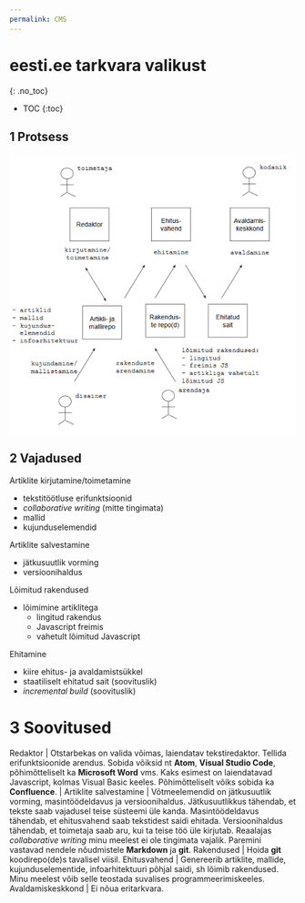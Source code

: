 ```yaml
---
permalink: CMS
---
```


# eesti.ee tarkvara valikust
{: .no_toc}

- TOC
{:toc}

## 1 Protsess

<img src='img/CMS.PNG' width='700'>

## 2 Vajadused

Artiklite kirjutamine/toimetamine
- tekstitöötluse erifunktsioonid
- _collaborative writing_ (mitte tingimata)
- mallid
- kujunduselemendid

Artiklite salvestamine
- jätkusuutlik vorming
- versioonihaldus

Lõimitud rakendused
- lõimimine artiklitega
  - lingitud rakendus
  - Javascript freimis
  - vahetult lõimitud Javascript

Ehitamine
- kiire ehitus- ja avaldamistsükkel
- staatiliselt ehitatud sait (soovituslik)
- _incremental build_ (soovituslik)

# 3 Soovitused

Redaktor | Otstarbekas on valida võimas, laiendatav tekstiredaktor. Tellida erifunktsioonide arendus. Sobida võiksid nt **Atom**, **Visual Studio Code**, põhimõtteliselt ka **Microsoft Word** vms. Kaks esimest on laiendatavad Javascript, kolmas Visual Basic keeles. Põhimõtteliselt võiks sobida ka **Confluence**. |
Artiklite salvestamine | Võtmeelemendid on jätkusuutlik vorming, masintöödeldavus ja versioonihaldus. Jätkusuutlikkus tähendab, et tekste saab vajadusel teise süsteemi üle kanda. Masintöödeldavus tähendab, et ehitusvahend saab tekstidest saidi ehitada. Versioonihaldus tähendab, et toimetaja saab aru, kui ta teise töö üle kirjutab. Reaalajas _collaborative writing_ minu meelest ei ole tingimata vajalik. Paremini vastavad nendele nõudmistele **Markdown** ja **git**.
Rakendused | Hoida **git** koodirepo(de)s tavalisel viisil. 
Ehitusvahend | Genereerib artiklite, mallide, kujunduselementide, infoarhitektuuri põhjal saidi, sh lõimib rakendused. Minu meelest võib selle teostada suvalises programmeerimiskeeles.
Avaldamiskeskkond | Ei nõua eritarkvara.